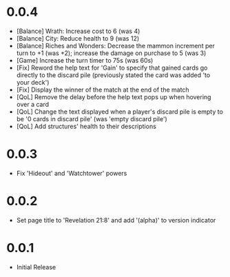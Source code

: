 # 0.0.4
- [Balance] Wrath: Increase cost to 6 (was 4)
- [Balance] City: Reduce health to 9 (was 12)
- [Balance] Riches and Wonders: Decrease the mammon increment per turn to +1 (was +2); increase the damage on purchase to 5 (was 3)
- [Game] Increase the turn timer to 75s (was 60s)
- [Fix] Reword the help text for 'Gain' to specify that gained cards go directly to the discard pile (previously stated the card was added 'to your deck')
- [Fix] Display the winner of the match at the end of the match
- [QoL] Remove the delay before the help text pops up when hovering over a card
- [QoL] Change the text displayed when a player's discard pile is empty to be '0 cards in discard pile' (was 'empty discard pile')
- [QoL] Add structures' health to their descriptions

# 0.0.3
- Fix 'Hideout' and 'Watchtower' powers

# 0.0.2
- Set page title to 'Revelation 21:8' and add '(alpha)' to version indicator

# 0.0.1
- Initial Release
